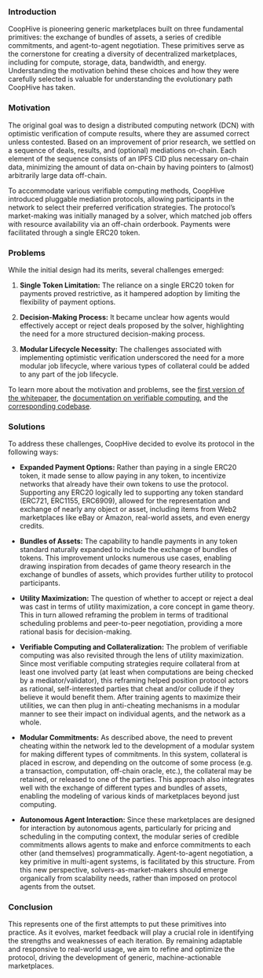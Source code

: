 ### **Introduction**

CoopHive is pioneering generic marketplaces built on three fundamental primitives: the exchange of bundles of assets, a series of credible commitments, and agent-to-agent negotiation. These primitives serve as the cornerstone for creating a diversity of decentralized marketplaces, including for compute, storage, data, bandwidth, and energy. Understanding the motivation behind these choices and how they were carefully selected is valuable for understanding the evolutionary path CoopHive has taken.


### **Motivation**

The original goal was to design a distributed computing network (DCN) with optimistic verification of compute results, where they are assumed correct unless contested. Based on an improvement of prior research, we settled on a sequence of deals, results, and (optional) mediations on-chain. Each element of the sequence consists of an IPFS CID plus necessary on-chain data, minimizing the amount of data on-chain by having pointers to (almost) arbitrarily large data off-chain.

To accommodate various verifiable computing methods, CoopHive introduced pluggable mediation protocols, allowing participants in the network to select their preferred verification strategies. The protocol’s market-making was initially managed by a solver, which matched job offers with resource availability via an off-chain orderbook. Payments were facilitated through a single ERC20 token.


### **Problems**

While the initial design had its merits, several challenges emerged:

1. **Single Token Limitation:** The reliance on a single ERC20 token for payments proved restrictive, as it hampered adoption by limiting the flexibility of payment options.

2. **Decision-Making Process:** It became unclear how agents would effectively accept or reject deals proposed by the solver, highlighting the need for a more structured decision-making process.

3. **Modular Lifecycle Necessity:** The challenges associated with implementing optimistic verification underscored the need for a more modular job lifecycle, where various types of collateral could be added to any part of the job lifecycle.

To learn more about the motivation and problems, see the [first version of the whitepaper](https://docs.co-ophive.network/coophive/whitepaper), the [documentation on verifiable computing](https://docs.co-ophive.network/research/game-theoretic-verifiable-computing/writings), and the [corresponding codebase](https://github.com/CoopHive/coophive-v1-deprecated).


### **Solutions**

To address these challenges, CoopHive decided to evolve its protocol in the following ways:

- **Expanded Payment Options:** Rather than paying in a single ERC20 token, it made sense to allow paying in any token, to incentivize networks that already have their own tokens to use the protocol. Supporting any ERC20 logically led to supporting any token standard (ERC721, ERC1155, ERC6909), allowed for the representation and exchange of nearly any object or asset, including items from Web2 marketplaces like eBay or Amazon, real-world assets, and even energy credits.

- **Bundles of Assets:** The capability to handle payments in any token standard naturally expanded to include the exchange of bundles of tokens. This improvement unlocks numerous use cases, enabling drawing inspiration from decades of game theory research in the exchange of bundles of assets, which provides further utility to protocol participants.

- **Utility Maximization:** The question of whether to accept or reject a deal was cast in terms of utility maximization, a core concept in game theory. This in turn allowed reframing the problem in terms of traditional scheduling problems and peer-to-peer negotiation, providing a more rational basis for decision-making.

- **Verifiable Computing and Collateralization:** The problem of verifiable computing was also revisited through the lens of utility maximization. Since most verifiable computing strategies require collateral from at least one involved party (at least when computations are being checked by a mediator/validator), this reframing helped position protocol actors as rational, self-interested parties that cheat and/or collude if they believe it would benefit them. After training agents to maximize their utilities, we can then plug in anti-cheating mechanisms in a modular manner to see their impact on individual agents, and the network as a whole.

- **Modular Commitments:** As described above, the need to prevent cheating within the network led to the development of a modular system for making different types of commitments. In this system, collateral is placed in escrow, and depending on the outcome of some process (e.g. a transaction, computation, off-chain oracle, etc.), the collateral may be retained, or released to one of the parties. This approach also integrates well with the exchange of different types and bundles of assets, enabling the modeling of various kinds of marketplaces beyond just computing.

- **Autonomous Agent Interaction:** Since these marketplaces are designed for interaction by autonomous agents, particularly for pricing and scheduling in the computing context, the modular series of credible commitments allows agents to make and enforce commitments to each other (and themselves) programmatically. Agent-to-agent negotiation, a key primitive in multi-agent systems, is facilitated by this structure. From this new perspective, solvers-as-market-makers should emerge organically from scalability needs, rather than imposed on protocol agents from the outset.


### **Conclusion**

This represents one of the first attempts to put these primitives into practice. As it evolves, market feedback will play a crucial role in identifying the strengths and weaknesses of each iteration. By remaining adaptable and responsive to real-world usage, we aim to refine and optimize the protocol, driving the development of generic, machine-actionable marketplaces.

